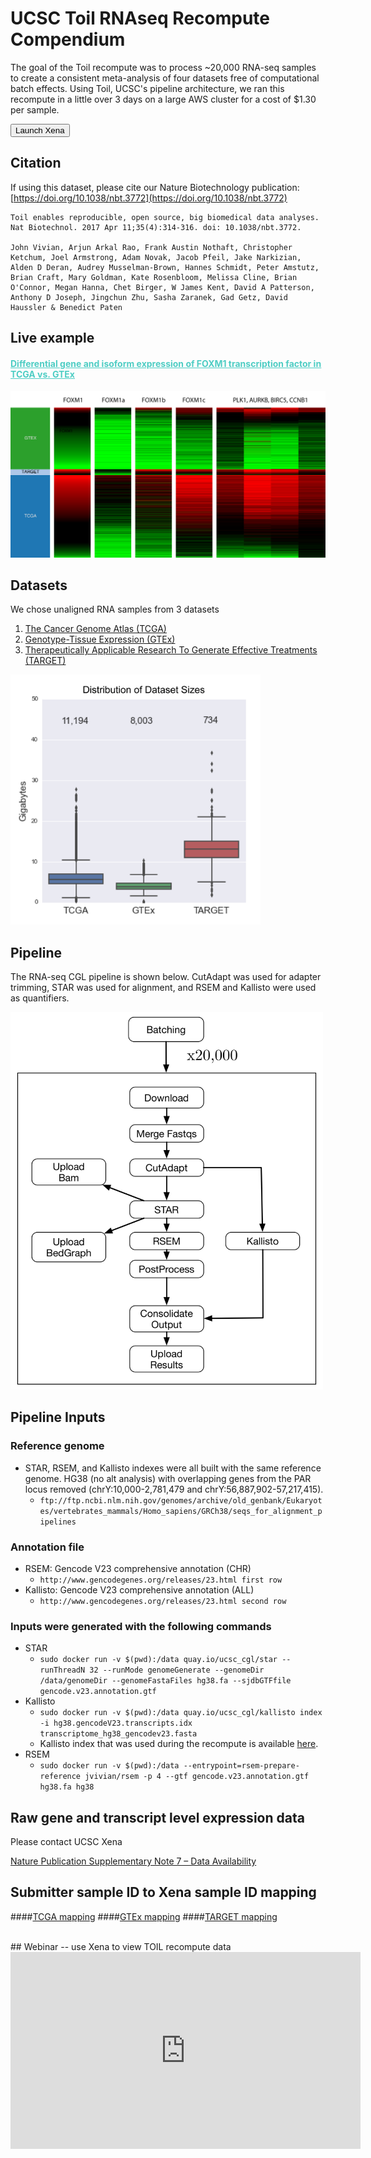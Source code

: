 # UCSC Toil RNAseq Recompute Compendium

The goal of the Toil recompute was to process ~20,000 RNA-seq samples to create a consistent meta-analysis of four datasets free of computational batch effects. Using Toil, UCSC's pipeline architecture, we ran this recompute in a little over 3 days on a large AWS cluster for a cost of $1.30 per sample.

<button class="hubButton" data-cohort="TCGA TARGET GTEx">Launch Xena</button>

## Citation
If using this dataset, please cite our Nature Biotechnology publication: [https://doi.org/10.1038/nbt.3772](https://doi.org/10.1038/nbt.3772)
   
```
Toil enables reproducible, open source, big biomedical data analyses.
Nat Biotechnol. 2017 Apr 11;35(4):314-316. doi: 10.1038/nbt.3772.

John Vivian, Arjun Arkal Rao, Frank Austin Nothaft, Christopher Ketchum, Joel Armstrong, Adam Novak, Jacob Pfeil, Jake Narkizian, Alden D Deran, Audrey Musselman-Brown, Hannes Schmidt, Peter Amstutz, Brian Craft, Mary Goldman, Kate Rosenbloom, Melissa Cline, Brian O'Connor, Megan Hanna, Chet Birger, W James Kent, David A Patterson, Anthony D Joseph, Jingchun Zhu, Sasha Zaranek, Gad Getz, David Haussler & Benedict Paten
```

## Live example
#### [<span style="color:#4ecdc4"><u>Differential gene and isoform expression of FOXM1 transcription factor in TCGA vs. GTEx</u></span>](/heatmap/?bookmark=bc7f3f46b042bcf5c099439c2816ff01)</span>

<a href="/heatmap/?bookmark=bc7f3f46b042bcf5c099439c2816ff01"><img src="https://github.com/ucscXena/cohortMetaData/raw/master/hub_toil.xenahubs.net/FOXM1.png" width="600"></a>

## Datasets
We chose unaligned RNA samples from 3 datasets
1. [The Cancer Genome Atlas (TCGA)](https://www.cancer.gov/about-nci/organization/ccg/research/structural-genomics/tcga)
2. [Genotype-Tissue Expression (GTEx)](https://gtexportal.org/home/)
3. [Therapeutically Applicable Research To Generate Effective Treatments (TARGET)](https://ocg.cancer.gov/programs/target)

<img src="https://github.com/ucscXena/cohortMetaData/raw/master/hub_toil.xenahubs.net/Datasets.png" width="400px">

## Pipeline
The RNA-seq CGL pipeline is shown below.  CutAdapt was used for adapter trimming, STAR was used for alignment, and RSEM and Kallisto were used as quantifiers.

<img src="https://github.com/ucscXena/cohortMetaData/raw/master/hub_toil.xenahubs.net/DAG.png" width="500px">

## Pipeline Inputs

### Reference genome
* STAR, RSEM, and Kallisto indexes were all built with the same reference genome. HG38 (no alt analysis) with overlapping genes from the PAR locus removed (chrY:10,000-2,781,479 and chrY:56,887,902-57,217,415).
    * `ftp://ftp.ncbi.nlm.nih.gov/genomes/archive/old_genbank/Eukaryotes/vertebrates_mammals/Homo_sapiens/GRCh38/seqs_for_alignment_pipelines`

### Annotation file
* RSEM: Gencode V23 comprehensive annotation (CHR)
    * `http://www.gencodegenes.org/releases/23.html first row`
* Kallisto: Gencode V23 comprehensive annotation (ALL)
    * `http://www.gencodegenes.org/releases/23.html second row`

### Inputs were generated with the following commands
* STAR
    * `sudo docker run -v $(pwd):/data quay.io/ucsc_cgl/star --runThreadN 32 --runMode genomeGenerate --genomeDir /data/genomeDir --genomeFastaFiles hg38.fa --sjdbGTFfile gencode.v23.annotation.gtf`
* Kallisto
    * `sudo docker run -v $(pwd):/data quay.io/ucsc_cgl/kallisto index -i hg38.gencodeV23.transcripts.idx transcriptome_hg38_gencodev23.fasta`
    * Kallisto index that was used during the recompute is available [here](https://www.synapse.org/#!Synapse:syn5882333/files/).
* RSEM
    * `sudo docker run -v $(pwd):/data --entrypoint=rsem-prepare-reference jvivian/rsem -p 4 --gtf gencode.v23.annotation.gtf hg38.fa hg38`

## Raw gene and transcript level expression data
Please contact UCSC Xena

[Nature Publication Supplementary Note 7 – Data Availability ](https://static-content.springer.com/esm/art%3A10.1038%2Fnbt.3772/MediaObjects/41587_2017_BFnbt3772_MOESM2_ESM.pdf)

## Submitter sample ID to Xena sample ID mapping
####[TCGA mapping](https://github.com/jvivian/ipython_notebooks/blob/master/tcga_rnaseq_analysis/unaligned.tsv)
####[GTEx mapping](https://github.com/jvivian/ipython_notebooks/blob/master/gtex_rnaseq_analysis/SraRunTable.txt)
####[TARGET mapping](https://github.com/jvivian/ipython_notebooks/blob/master/tcga_rnaseq_analysis/unaligned.tsv)

<br>
## Webinar -- use Xena to view TOIL recompute data
<iframe width="560" height="315" src="https://www.youtube.com/embed/dlPQYV1oU7g" frameborder="0" allowfullscreen></iframe>
<br>
